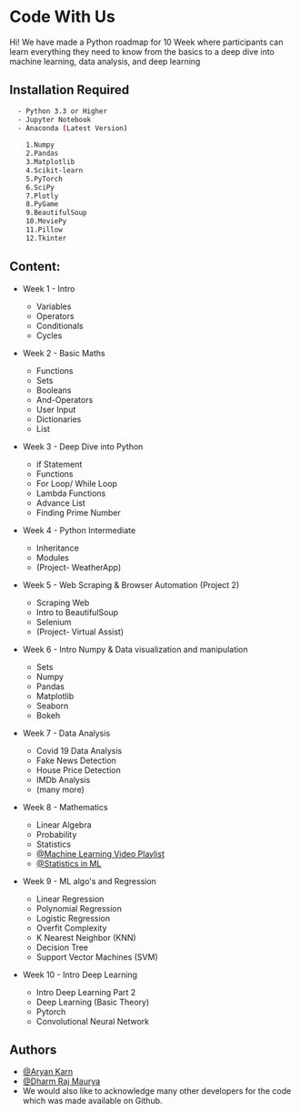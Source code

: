 
# Code With Us
Hi! We have made a Python roadmap for 10 Week where participants can learn everything they need to know from the basics to a deep dive into machine learning, data analysis, and deep learning


## Installation Required


```bash
  - Python 3.3 or Higher
  - Jupyter Notebook
  - Anaconda (Latest Version)
    
    1.Numpy
    2.Pandas
    3.Matplotlib
    4.Scikit-learn
    5.PyTorch
    6.SciPy
    7.Plotly
    8.PyGame
    9.BeautifulSoup
    10.MoviePy
    11.Pillow
    12.Tkinter    
```
## Content:

- Week 1 - Intro
  - Variables 
  - Operators
  - Conditionals
  - Cycles

- Week 2 - Basic Maths
  - Functions
  - Sets
  - Booleans
  - And-Operators
  - User Input
  - Dictionaries
  - List

- Week 3 - Deep Dive into Python
  - if Statement
  - Functions
  - For Loop/ While Loop
  - Lambda Functions
  - Advance List
  - Finding Prime Number

- Week 4 - Python Intermediate 
  - Inheritance
  - Modules
  - (Project- WeatherApp)

- Week 5 - Web Scraping & Browser Automation (Project 2)
  - Scraping Web
  - Intro to BeautifulSoup
  - Selenium
  - (Project- Virtual Assist)
  
- Week 6 - Intro Numpy & Data visualization and manipulation
  - Sets
  - Numpy
  - Pandas
  - Matplotlib
  - Seaborn
  - Bokeh

- Week 7 - Data Analysis
  - Covid 19 Data Analysis
  - Fake News Detection
  - House Price Detection
  - IMDb Analysis
   - (many more)

- Week 8 - Mathematics
  - Linear Algebra
  - Probability
  - Statistics
  - [@Machine Learning Video Playlist](https://www.youtube.com/watch?v=bPrmA1SEN2k&list=PLZoTAELRMXVPBTrWtJkn3wWQxZkmTXGwe})
  - [@Statistics in ML](https://www.youtube.com/watch?v=zRUliXuwJCQ&list=PLZoTAELRMXVMhVyr3Ri9IQ-t5QPBtxzJO)
- Week 9 - ML algo's and Regression 
  - Linear Regression
  - Polynomial Regression
  - Logistic Regression
  - Overfit Complexity
  - K Nearest Neighbor (KNN)
  - Decision Tree
  - Support Vector Machines (SVM)

- Week 10 - Intro Deep Learning
  - Intro Deep Learning Part 2
  - Deep Learning (Basic Theory)
  - Pytorch
  - Convolutional Neural Network

## Authors

- [@Aryan Karn](https://github.com/Aryan05)
- [@Dharm Raj Maurya](https://github.com/Dharm1999)
- We would also like to acknowledge many other developers for the code which was made available on Github.
    
